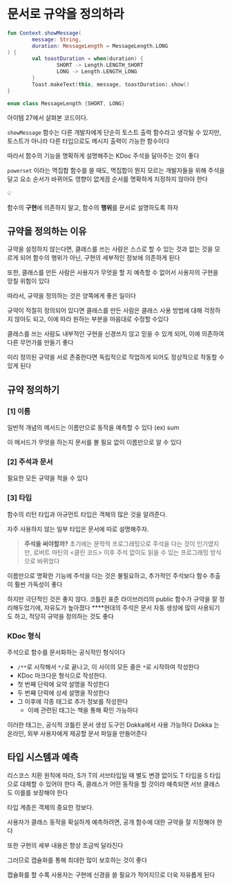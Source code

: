 # 문서로 규약을 정의하라

```kotlin
fun Context.showMessage(
		message: String,
		duration: MessageLength = MessageLength.LONG
) {
		val toastDuration = when(duration) {
				SHORT -> Length.LENGTH_SHORT
				LONG -> Length.LENGTH_LONG
		}
		Toast.makeText(this, message, toastDuration).show()
}

enum class MessageLength {SHORT, LONG}
```

아이템 27에서 살펴본 코드이다.

`showMessage` 함수는 다른 개발자에게 단순히 토스트 출력 함수라고 생각될 수 있지만,
토스트가 아니라 다른 타입으로도 메시지 출력이 가능한 함수이다

따라서 함수의 기능을 명확하게 설명해주는 KDoc 주석을 달아주는 것이 좋다

`powerset` 이라는 멱집합 함수를 쓸 때도,
멱집합이 뭔지 모르는 개발자들을 위해 주석을 달고
요소 순서가 바뀌어도 영향이 없게끔 순서를 명확하게 지정하지 않아야 한다

<aside>
💡

함수의 **구현**에 의존하지 말고, 함수의 **행위**를 문서로 설명하도록 하자

</aside>

## 규약을 정의하는 이유

규약을 설정하지 않는다면, 클래스를 쓰는 사람은 스스로 할 수 있는 것과 없는 것을 모르게 되어
함수의 행위가 아닌, 구현의 세부적인 정보에 의존하게 된다

또한, 클래스를 만든 사람은 사용자가 무엇을 할 지 예측할 수 없어서 사용자의 구현을 망칠 위험이 있다

따라서, 규약을 정의하는 것은 양쪽에게 좋은 일이다

규약이 적절히 정의되어 있다면
클래스를 만든 사람은 클래스 사용 방법에 대해 걱정하지 않아도 되고, 이에 따라 원하는 부분을 마음대로 수정할 수있다

클래스를 쓰는 사람도 내부적인 구현을 신경쓰지 않고 믿을 수 있게 되어,
이에 의존하여 다른 무언가를 만들기 좋다

미리 정의된 규약을 서로 존중한다면 독립적으로 작업하게 되어도 정상적으로 작동할 수 있게 된다

## 규약 정의하기

### [1] 이름

일반적 개념의 메서드는 이름만으로 동작을 예측할 수 있다 (ex) sum

이 메서드가 무엇을 하는지 문서를 볼 필요 없이 이름만으로 알 수 있다

### [2] 주석과 문서

필요한 모든 규약을 적을 수 있다

### [3] 타입

함수의 리턴 타입과 아규먼트 타입은 객체의 많은 것을 알려준다.

자주 사용하지 않는 일부 타입은 문서에 따로 설명해주자.

> **주석을 써야할까?**
초기에는 문학적 프로그래밍으로 주석을 다는 것이 인기였지만,
로버트 마틴의 <클린 코드> 이후 주석 없이도 읽을 수 있는 프로그래밍 방식으로 바뀌었다

이름만으로 명확한 기능에 주석을 다는 것은 불필요하고,
추가적인 주석보다 함수 추출이 훨씬 가독성이 좋다

하지만 극단적인 것은 좋지 않다.
코틀린 표준 라이브러리의 public 함수가 규약을 잘 정리해두었기에, 자유도가 높아졌다
****현대의 주석은 문서 자동 생성에 많이 사용되기도 하고, 적당히 규약을 정의하는 것도 좋다
>

### KDoc 형식

주석으로 함수를 문서화하는 공식적인 형식이다

- `/**`로 시작해서 `*/`로 끝나고, 이 사이의 모든 줄은 `*`로 시작하여 작성한다
- KDoc 마크다운 형식으로 작성한다.
- 첫 번째 단락에 요약 설명을 작성한다
- 두 번째 단락에 상세 설명을 작성한다
- 그 이후에 각종 태그로 추가 정보를 작성한다
    - 이에 관련된 태그는 책을 통해 확인 가능하다

이러한 태그는, 공식적 코틀린 문서 생성 도구인 Dokka에서 사용 가능하다
Dokka 는 온라인, 외부 사용자에게 제공할 문서 파일을 만들어준다

## 타입 시스템과 예측

리스코스 치환 원칙에 따라, S가 T의 서브타입일 때 별도 변경 없이도 T 타입을 S 타입으로 대체할 수 있어야 한다
즉, 클래스가 어떤 동작을 할 것이라 예측되면 서브 클래스도 이를를 보장해야 한다

타입 계층은 객체의 중요한 정보다.

사용자가 클래스 동작을 확실하게 예측하려면, 공개 함수에 대한 규약을 잘 지정해야 한다

또한 구현의 세부 내용은 항상 조금씩 달라진다

그러므로 캡슐화를 통해 최대한 많이 보호하는 것이 좋다

캡슐화를 할 수록 사용자는 구현에 신경을 쓸 필요가 적어지므로 더욱 자유롭게 된다